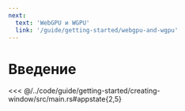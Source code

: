 ```yaml
---
next:
  text: 'WebGPU и WGPU'
  link: '/guide/getting-started/webgpu-and-wgpu'
---
```


# Введение

<<< @/../code/guide/getting-started/creating-window/src/main.rs#appstate{2,5}